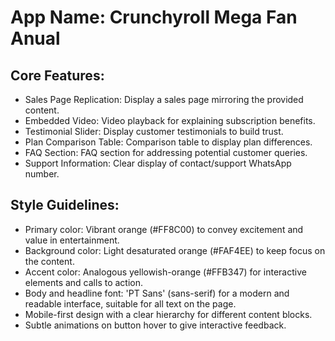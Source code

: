 # **App Name**: Crunchyroll Mega Fan Anual

## Core Features:

- Sales Page Replication: Display a sales page mirroring the provided content.
- Embedded Video: Video playback for explaining subscription benefits.
- Testimonial Slider: Display customer testimonials to build trust.
- Plan Comparison Table: Comparison table to display plan differences.
- FAQ Section: FAQ section for addressing potential customer queries.
- Support Information: Clear display of contact/support WhatsApp number.

## Style Guidelines:

- Primary color: Vibrant orange (#FF8C00) to convey excitement and value in entertainment.
- Background color: Light desaturated orange (#FAF4EE) to keep focus on the content.
- Accent color: Analogous yellowish-orange (#FFB347) for interactive elements and calls to action.
- Body and headline font: 'PT Sans' (sans-serif) for a modern and readable interface, suitable for all text on the page.
- Mobile-first design with a clear hierarchy for different content blocks.
- Subtle animations on button hover to give interactive feedback.